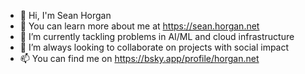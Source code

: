 - 👋 Hi, I'm Sean Horgan
- 👀 You can learn more about me at https://sean.horgan.net
- 🌱 I’m currently tackling problems in AI/ML and cloud infrastructure
- 💞️ I’m always looking to collaborate on projects with social impact
- 📫 You can find me on https://bsky.app/profile/horgan.net

<!---
seanhorgan/seanhorgan is a ✨ special ✨ repository because its `README.md` (this file) appears on your GitHub profile.
You can click the Preview link to take a look at your changes.
--->
